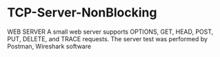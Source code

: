 # TCP-Server-NonBlocking
WEB SERVER 
A small web server supports OPTIONS, GET, HEAD, POST, PUT,
DELETE, and TRACE requests.
The server test was performed by Postman, Wireshark software
